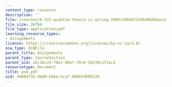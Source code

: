 ```yaml
---
content_type: resource
description: ''
file: /courses/8-322-quantum-theory-ii-spring-2003/44604732db40bb6aecaf99b65d696134_ps8.pdf
file_size: 26764
file_type: application/pdf
learning_resource_types:
- Assignments
license: https://creativecommons.org/licenses/by-nc-sa/4.0/
ocw_type: OCWFile
parent_title: Assignments
parent_type: CourseSection
parent_uid: a5c18c2d-70e1-80e7-70c8-36239c1f1acd
resourcetype: Document
title: ps8.pdf
uid: 44604732-db40-bb6a-ecaf-99b65d696134
---
```

